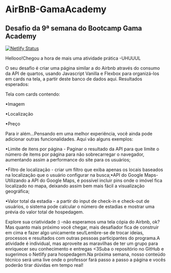 # AirBnB-GamaAcademy
## Desafio da 9ª semana do Bootcamp Gama Academy

[![Netlify Status](https://api.netlify.com/api/v1/badges/ef938c55-b5e4-4a81-a159-834b21cd828e/deploy-status)](https://app.netlify.com/sites/unruffled-villani-6f2141/deploys)

Hellooo!Chegou a hora de mais uma atividade prática -UHUUUL

O seu desafio é criar uma página similar a do Airbnb através do consumo da API de quartos, usando Javascript Vanilla e Flexbox para organizá-los em cards na tela, a partir deste banco de dados aqui. Resultados esperados:

Tela com cards contendo:

•Imagem

•Localização

•Preço

Para ir além...Pensando em uma melhor experiência, você ainda pode adicionar outras funcionalidades. Aqui vão alguns exemplos:

•Limite de itens por página - Paginar o resultado da API para que limite o número de items por página para não sobrecarregar o navegador, aumentando assim a performance do site para os usuários;

•Filtro de localização - criar um filtro que exiba apenas os locais baseados na localização que o usuário configurar na busca;•API do Google Maps-Utilizando a API do Google Maps, é possível incluir pins onde o imóvel fica localizado no mapa, deixando assim bem mais fácil a visualização geográfica;

•Valor total da estadia - a partir do input de check-in e check-out de usuários, o sistema pode calcular o número de estadias e mostrar uma prévia do valor total de hospedagem.

Explore sua criatividade :) -não esperamos uma tela cópia do Airbnb, ok? Mas quanto mais próximo você chegar, mais desafiador fica de construir em cima e fazer algo unicamente seu!Lembre-se de trocar ideias, processos e resultados com outras pessoas participantes do programa.A atividade é individual, mas aproveite as maravilhas de ter um grupo para enriquecer seu conhecimento e entregas <3Suba o repositório no GitHub e sugerimos o Netlify para hospedagem.Na próxima semana, nosso conteúdo técnico será uma live onde o professor fará passo a passo a página e vocês poderão tirar dúvidas em tempo real!

